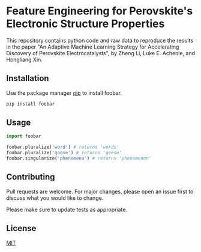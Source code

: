 # Feature Engineering for Perovskite's Electronic Structure Properties 

This repository contains python code and raw data to reproduce the results in the paper "An Adaptive Machine Learning Strategy for Accelerating Discovery of Perovskite Electrocatalysts", by Zheng Li, Luke E. Achenie, and Hongliang Xin.

## Installation

Use the package manager [pip](https://pip.pypa.io/en/stable/) to install foobar.

```bash
pip install foobar
```

## Usage

```python
import foobar

foobar.pluralize('word') # returns 'words'
foobar.pluralize('goose') # returns 'geese'
foobar.singularize('phenomena') # returns 'phenomenon'
```

## Contributing
Pull requests are welcome. For major changes, please open an issue first to discuss what you would like to change.

Please make sure to update tests as appropriate.

## License
[MIT](https://choosealicense.com/licenses/mit/)
